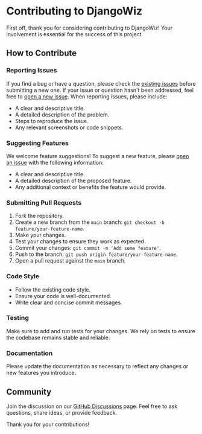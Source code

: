 # Contributing to DjangoWiz

First off, thank you for considering contributing to DjangoWiz! Your involvement is essential for the success of this project.

## How to Contribute

### Reporting Issues

If you find a bug or have a question, please check the [existing issues](https://github.com/tavallaie/DjangoWiz/issues) before submitting a new one. If your issue or question hasn't been addressed, feel free to [open a new issue](https://github.com/tavallaie/DjangoWiz/issues/new). When reporting issues, please include:

- A clear and descriptive title.
- A detailed description of the problem.
- Steps to reproduce the issue.
- Any relevant screenshots or code snippets.

### Suggesting Features

We welcome feature suggestions! To suggest a new feature, please [open an issue](https://github.com/tavallaie/DjangoWiz/issues/new) with the following information:

- A clear and descriptive title.
- A detailed description of the proposed feature.
- Any additional context or benefits the feature would provide.

### Submitting Pull Requests

1. Fork the repository.
2. Create a new branch from the `main` branch: `git checkout -b feature/your-feature-name`.
3. Make your changes.
4. Test your changes to ensure they work as expected.
5. Commit your changes: `git commit -m 'Add some feature'`.
6. Push to the branch: `git push origin feature/your-feature-name`.
7. Open a pull request against the `main` branch.

### Code Style

- Follow the existing code style.
- Ensure your code is well-documented.
- Write clear and concise commit messages.

### Testing

Make sure to add and run tests for your changes. We rely on tests to ensure the codebase remains stable and reliable.

### Documentation

Please update the documentation as necessary to reflect any changes or new features you introduce.

## Community

Join the discussion on our [GitHub Discussions](https://github.com/tavallaie/DjangoWiz/discussions) page. Feel free to ask questions, share ideas, or provide feedback.

Thank you for your contributions!  

